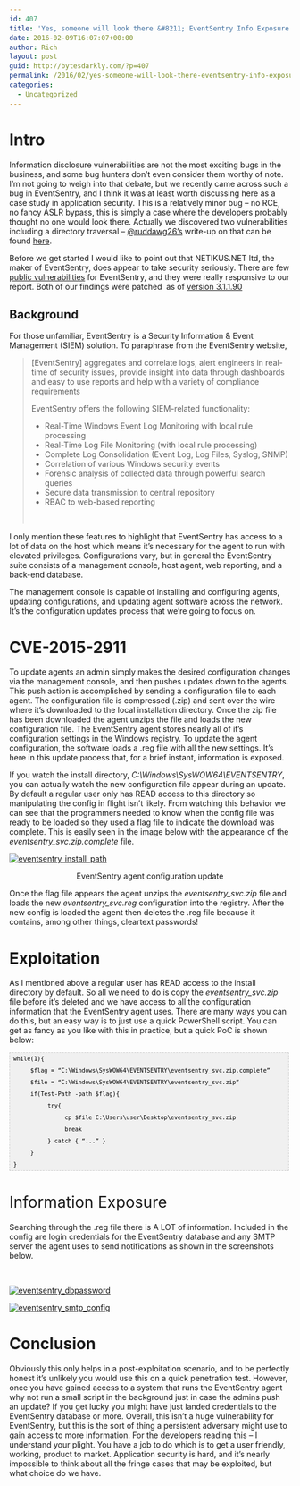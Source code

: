 ```yaml
---
id: 407
title: 'Yes, someone will look there &#8211; EventSentry Info Exposure &#8211; CVE-2015-2911'
date: 2016-02-09T16:07:07+00:00
author: Rich
layout: post
guid: http://bytesdarkly.com/?p=407
permalink: /2016/02/yes-someone-will-look-there-eventsentry-info-exposure-cve-2015-2911/
categories:
  - Uncategorized
---
```

# Intro

<span style="font-weight: 400;">Information disclosure vulnerabilities are not the most exciting bugs in the business, and some bug hunters don’t even consider them worthy of note. I’m not going to weigh into that debate, but we recently came across such a bug in EventSentry, and I think it was at least worth discussing here as a case study in application security. This is a relatively minor bug &#8211; no RCE, no fancy ASLR bypass, this is simply a case where the developers probably thought no one would look there. Actually we discovered two vulnerabilities including a directory traversal &#8211; <a href="https://twitter.com/ruddawg26">@ruddawg26’s</a> write-up on that can be found </span>[<span style="font-weight: 400;">here</span>](http://securitymumblings.blogspot.com/2016/01/CVE-2015-2910.html)<span style="font-weight: 400;">.</span>

<span style="font-weight: 400;">Before we get started I would like to point out that NETIKUS.NET ltd, the maker of EventSentry, does appear to take security seriously. There are few </span>[<span style="font-weight: 400;">public vulnerabilities</span>](https://web.nvd.nist.gov/view/vuln/search-results?query=eventsentry&search_type=all&cves=on) <span style="font-weight: 400;">for EventSentry, and they were really responsive to our report. Both of our findings were patched  as of </span>[<span style="font-weight: 400;">version 3.1.1.90</span>](http://www.eventsentry.com/downloads/latest-patch) <span style="font-weight: 400;"> </span>

## Background

<span style="font-weight: 400;">For those unfamiliar, EventSentry is a Security Information & Event Management (SIEM) solution. To paraphrase from the EventSentry website,</span>

> <span style="font-weight: 400;">[EventSentry] aggregates and correlate logs, alert engineers in real-time of security issues, provide insight into data through dashboards and easy to use reports and help with a variety of compliance requirements</span>
> 
> <span style="font-weight: 400;">EventSentry offers the following SIEM-related functionality:</span>
> 
>   * Real-Time Windows Event Log Monitoring with local rule processing
>   * <span style="font-weight: 400;">Real-Time Log File Monitoring (with local rule processing)</span>
>   * <span style="font-weight: 400;">Complete Log Consolidation (Event Log, Log Files, Syslog, SNMP)</span>
>   * <span style="font-weight: 400;">Correlation of various Windows security events</span>
>   * <span style="font-weight: 400;">Forensic analysis of collected data through powerful search queries</span>
>   * <span style="font-weight: 400;">Secure data transmission to central repository</span>
>   * <span style="font-weight: 400;">RBAC to web-based reporting</span>
> 
> &nbsp;

<span style="font-weight: 400;">I only mention these features to highlight that EventSentry has access to a lot of data on the host which means it’s necessary for the agent to run with elevated privileges. Configurations vary, but in general the EventSentry suite consists of a management console, host agent, web reporting, and a back-end database. </span>

<span style="font-weight: 400;">The management console is capable of installing and configuring agents, updating configurations, and updating agent software across the network. It’s the configuration updates process that we’re going to focus on.</span>

# CVE-2015-2911

<span style="font-weight: 400;">To update agents an admin simply makes the desired configuration changes via the management console, and then pushes updates down to the agents. This push action is accomplished by sending a configuration file to each agent. The configuration file is compressed (.zip) and sent over the wire where it’s downloaded to the local installation directory. Once the zip file has been downloaded the agent unzips the file and loads the new configuration file. The EventSentry agent stores nearly all of it’s configuration settings in the Windows registry. To update the agent configuration, the software loads a .reg file with all the new settings. It’s here in this update process that, for a brief instant, information is exposed. </span>

<span style="font-weight: 400;">If you watch the install directory, </span>_<span style="font-weight: 400;">C:\Windows\SysWOW64\EVENTSENTRY</span>_<span style="font-weight: 400;">, you can actually watch the new configuration file appear during an update. By default a regular user only has READ access to this directory so manipulating the config in flight isn’t likely. From watching this behavior we can see that the programmers needed to know when the config file was ready to be loaded so they used a flag file to indicate the download was complete. This is easily seen in the image below with the appearance of the </span>_<span style="font-weight: 400;">eventsentry_svc.zip.complete</span>_ <span style="font-weight: 400;">file.</span>

<a href="/images/2016/02/eventsentry_install_path.png" rel="attachment wp-att-416"><img class="wp-image-416" src="/images/2016/02/eventsentry_install_path.png" alt="eventsentry_install_path" width="756" height="277" srcset="/images/2016/02/eventsentry_install_path.png 686w, /images/2016/02/eventsentry_install_path-300x110.png 300w" sizes="(max-width: 756px) 100vw, 756px" /></a>

<p style="text-align: center;">
  EventSentry agent configuration update
</p>

<span style="font-weight: 400;">Once the flag file appears the agent unzips the <em>eventsentry_svc.zip</em> file and loads the new<em> eventsentry_svc.reg</em> configuration into the registry. After the new config is loaded the agent then deletes the .reg file because it contains, among other things, cleartext passwords!</span>

# Exploitation

<span style="font-weight: 400;">As I mentioned above a regular user has READ access to the install directory by default. So all we need to do is copy the <em>eventsentry_svc.zip</em> file before it’s deleted and we have access to all the configuration information that the EventSentry agent uses. There are many ways you can do this, but an easy way is to just use a quick PowerShell script. You can get as fancy as you like with this in practice, but a quick PoC is shown below:</span>

<pre style="font-family: arial; font-size: 12px; border: 1px dashed #CCCCCC; width: 99%; height: auto; overflow: auto; background: #f0f0f0; ;background-image: url('http://2.bp.blogspot.com/_z5ltvMQPaa8/SjJXr_U2YBI/AAAAAAAAAAM/46OqEP32CJ8/s320/codebg.gif'); padding: 0px; color: #000000; text-align: left; line-height: 20px;"><code style="color: #000000; word-wrap: normal;"> while(1){  
      $flag = “C:\Windows\SysWOW64\EVENTSENTRY\eventsentry_svc.zip.complete”  
      $file = “C:\Windows\SysWOW64\EVENTSENTRY\eventsentry_svc.zip”  
      if(Test-Path -path $flag){  
           try{  
                cp $file C:\Users\user\Desktop\eventsentry_svc.zip  
                break  
           } catch { “...” }  
      }  
 }  
</code></pre>

# <span style="font-weight: 400;">Information Exposure</span>

<span style="font-weight: 400;">Searching through the .reg file there is A LOT of information. Included in the config are login credentials for the EventSentry database and any SMTP server the agent uses to send notifications as shown in the screenshots below.</span>

&nbsp;

<a href="/images/2016/02/eventsentry_dbpassword.png" rel="attachment wp-att-415"><img class="aligncenter size-full wp-image-415" src="/images/2016/02/eventsentry_dbpassword.png" alt="eventsentry_dbpassword" width="949" height="285" srcset="/images/2016/02/eventsentry_dbpassword.png 949w, /images/2016/02/eventsentry_dbpassword-300x90.png 300w, /images/2016/02/eventsentry_dbpassword-768x231.png 768w" sizes="(max-width: 949px) 100vw, 949px" /></a>

<a href="/images/2016/02/eventsentry_smtp_config.png" rel="attachment wp-att-418"><img class="aligncenter size-full wp-image-418" src="/images/2016/02/eventsentry_smtp_config.png" alt="eventsentry_smtp_config" width="558" height="676" srcset="/images/2016/02/eventsentry_smtp_config.png 558w, /images/2016/02/eventsentry_smtp_config-248x300.png 248w" sizes="(max-width: 558px) 100vw, 558px" /></a>

# Conclusion

Obviously this only helps in a post-exploitation scenario, and to be perfectly honest it&#8217;s unlikely you would use this on a quick penetration test. However, once you have gained access to a system that runs the EventSentry agent why not run a small script in the background just in case the admins push an update? If you get lucky you might have just landed credentials to the EventSentry database or more. Overall, this isn&#8217;t a huge vulnerability for EventSentry, but this is the sort of thing a persistent adversary might use to gain access to more information. For the developers reading this &#8211; I understand your plight. You have a job to do which is to get a user friendly, working, product to market. Application security is hard, and it&#8217;s nearly impossible to think about all the fringe cases that may be exploited, but what choice do we have.